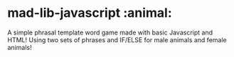 # mad-lib-javascript :animal:
A simple phrasal template word game made with basic Javascript and HTML!
Using two sets of phrases and IF/ELSE for male animals and female animals!

